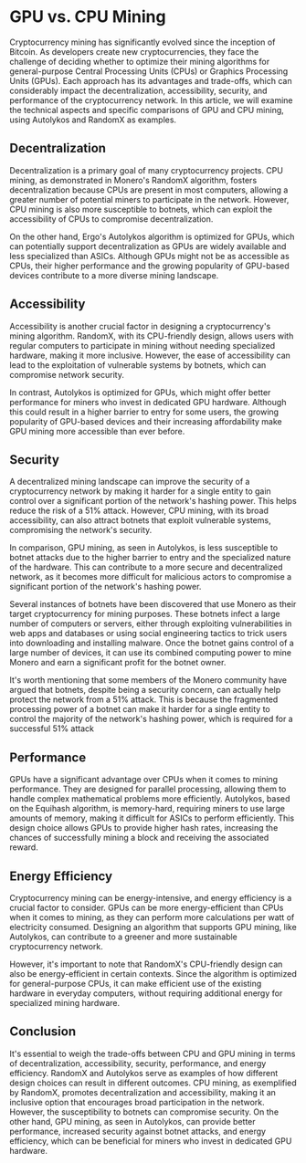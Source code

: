 # GPU vs. CPU Mining

Cryptocurrency mining has significantly evolved since the inception of Bitcoin. As developers create new cryptocurrencies, they face the challenge of deciding whether to optimize their mining algorithms for general-purpose Central Processing Units (CPUs) or Graphics Processing Units (GPUs). Each approach has its advantages and trade-offs, which can considerably impact the decentralization, accessibility, security, and performance of the cryptocurrency network. In this article, we will examine the technical aspects and specific comparisons of GPU and CPU mining, using Autolykos and RandomX as examples.

## Decentralization

Decentralization is a primary goal of many cryptocurrency projects. CPU mining, as demonstrated in Monero's RandomX algorithm, fosters decentralization because CPUs are present in most computers, allowing a greater number of potential miners to participate in the network. However, CPU mining is also more susceptible to botnets, which can exploit the accessibility of CPUs to compromise decentralization.

On the other hand, Ergo's Autolykos algorithm is optimized for GPUs, which can potentially support decentralization as GPUs are widely available and less specialized than ASICs. Although GPUs might not be as accessible as CPUs, their higher performance and the growing popularity of GPU-based devices contribute to a more diverse mining landscape.

## Accessibility

Accessibility is another crucial factor in designing a cryptocurrency's mining algorithm. RandomX, with its CPU-friendly design, allows users with regular computers to participate in mining without needing specialized hardware, making it more inclusive. However, the ease of accessibility can lead to the exploitation of vulnerable systems by botnets, which can compromise network security.

In contrast, Autolykos is optimized for GPUs, which might offer better performance for miners who invest in dedicated GPU hardware. Although this could result in a higher barrier to entry for some users, the growing popularity of GPU-based devices and their increasing affordability make GPU mining more accessible than ever before.

## Security

A decentralized mining landscape can improve the security of a cryptocurrency network by making it harder for a single entity to gain control over a significant portion of the network's hashing power. This helps reduce the risk of a 51% attack. However, CPU mining, with its broad accessibility, can also attract botnets that exploit vulnerable systems, compromising the network's security.

In comparison, GPU mining, as seen in Autolykos, is less susceptible to botnet attacks due to the higher barrier to entry and the specialized nature of the hardware. This can contribute to a more secure and decentralized network, as it becomes more difficult for malicious actors to compromise a significant portion of the network's hashing power.

Several instances of botnets have been discovered that use Monero as their target cryptocurrency for mining purposes. These botnets infect a large number of computers or servers, either through exploiting vulnerabilities in web apps and databases or using social engineering tactics to trick users into downloading and installing malware. Once the botnet gains control of a large number of devices, it can use its combined computing power to mine Monero and earn a significant profit for the botnet owner.

It's worth mentioning that some members of the Monero community have argued that botnets, despite being a security concern, can actually help protect the network from a 51% attack. This is because the fragmented processing power of a botnet can make it harder for a single entity to control the majority of the network's hashing power, which is required for a successful 51% attack 

## Performance

GPUs have a significant advantage over CPUs when it comes to mining performance. They are designed for parallel processing, allowing them to handle complex mathematical problems more efficiently. Autolykos, based on the Equihash algorithm, is memory-hard, requiring miners to use large amounts of memory, making it difficult for ASICs to perform efficiently. This design choice allows GPUs to provide higher hash rates, increasing the chances of successfully mining a block and receiving the associated reward.

## Energy Efficiency

Cryptocurrency mining can be energy-intensive, and energy efficiency is a crucial factor to consider. GPUs can be more energy-efficient than CPUs when it comes to mining, as they can perform more calculations per watt of electricity consumed. Designing an algorithm that supports GPU mining, like Autolykos, can contribute to a greener and more sustainable cryptocurrency network.

However, it's important to note that RandomX's CPU-friendly design can also be energy-efficient in certain contexts. Since the algorithm is optimized for general-purpose CPUs, it can make efficient use of the existing hardware in everyday computers, without requiring additional energy for specialized mining hardware.

## Conclusion

It's essential to weigh the trade-offs between CPU and GPU mining in terms of decentralization, accessibility, security, performance, and energy efficiency. RandomX and Autolykos serve as examples of how different design choices can result in different outcomes. CPU mining, as exemplified by RandomX, promotes decentralization and accessibility, making it an inclusive option that encourages broad participation in the network. However, the susceptibility to botnets can compromise security. On the other hand, GPU mining, as seen in Autolykos, can provide better performance, increased security against botnet attacks, and energy efficiency, which can be beneficial for miners who invest in dedicated GPU hardware.

